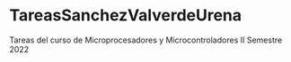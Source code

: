 # TareasSanchezValverdeUrena
Tareas del curso de Microprocesadores y Microcontroladores II Semestre 2022
